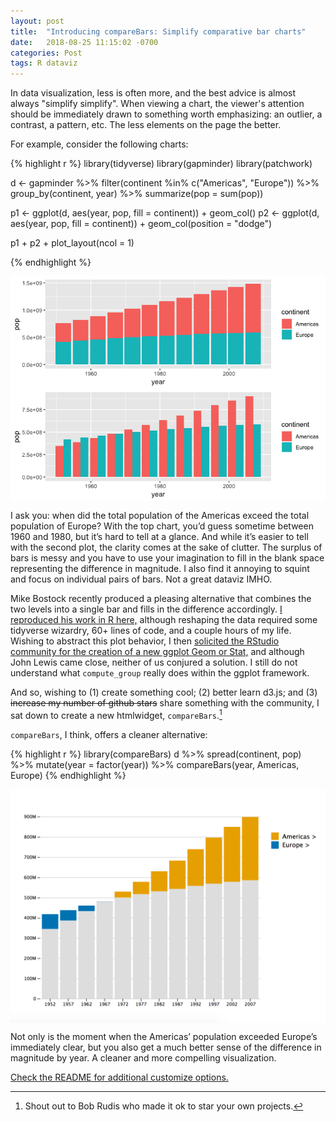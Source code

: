 ```yaml
---
layout: post
title:  "Introducing compareBars: Simplify comparative bar charts"
date:   2018-08-25 11:15:02 -0700
categories: Post
tags: R dataviz
---
```


In data visualization, less is often more, and the best advice is almost always "simplify simplify". When viewing a chart, the viewer's attention should be immediately drawn to something worth emphasizing: an outlier, a contrast, a pattern, etc. The less elements on the page the better.

<!--more-->

For example, consider the following charts:

{% highlight r %}
library(tidyverse)
library(gapminder)
library(patchwork)

d <- gapminder %>% 
  filter(continent %in% c("Americas", "Europe")) %>% 
  group_by(continent, year) %>% 
  summarize(pop = sum(pop))

p1 <- ggplot(d, aes(year, pop, fill = continent)) + geom_col()
p2 <- ggplot(d, aes(year, pop, fill = continent)) + geom_col(position = "dodge")

p1 + p2 + plot_layout(ncol = 1)

{% endhighlight %}

<img src="/img/blog/gg1.png" alt="gg1" align="center"/> 

I ask you: when did the total population of the Americas exceed the total population of Europe? With the top chart, you’d guess sometime between 1960 and 1980, but it’s hard to tell at a glance. And while it’s easier to tell with the second plot, the clarity comes at the sake of clutter. The surplus of bars is messy and you have to use your imagination to fill in the blank space representing the difference in magnitude. I also find it annoying to squint and focus on individual pairs of bars. Not a great dataviz IMHO.

Mike Bostock recently produced a pleasing alternative that combines the two levels into a single bar and fills in the difference accordingly. [I reproduced his work in R here,](https://rpubs.com/daranzolin/reproduced3js1) although reshaping the data required some tidyverse wizardry, 60+ lines of code, and a couple hours of my life. Wishing to abstract this plot behavior, I then [solicited the RStudio community for the creation of a new ggplot Geom or Stat,](https://community.rstudio.com/t/how-to-abstract-this-fill-behavior-with-ggplot-new-geom-new-stat/12028/2) and although John Lewis came close, neither of us conjured a solution. I still do not understand what `compute_group` really does within the ggplot framework. 

And so, wishing to (1) create something cool; (2) better learn d3.js; and (3) ~~increase my number of github stars~~ share something with the community, I sat down to create a new htmlwidget, `compareBars`.[^1]

[^1]: Shout out to Bob Rudis who made it ok to star your own projects.

`compareBars`, I think, offers a cleaner alternative:

{% highlight r %}
library(compareBars)
d %>% 
  spread(continent, pop) %>% 
  mutate(year = factor(year)) %>% 
  compareBars(year, Americas, Europe)
{% endhighlight %}

<img src="/img/blog/cb1.png" alt="cb1" align="center"/> 

Not only is the moment when the Americas’ population exceeded Europe’s immediately clear, but you also get a much better sense of the difference in magnitude by year. A cleaner and more compelling visualization.

[Check the README for additional customize options.](https://github.com/daranzolin/compareBars)

